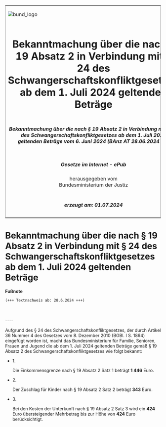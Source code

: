 <span id="DECKBLATT.html"></span>

<table border="0" frame="border" width="100%">

<tr valign="top">

<td align="left">

![bund\_logo](BfJ_2021_Web_de_de.gif)

</td>

<td align="right">

 

</td>

</tr>

<tr align="center" valign="middle">

<td colspan="2">

# Bekanntmachung über die nach § 19 Absatz 2 in Verbindung mit § 24 des Schwangerschaftskonfliktgesetzes ab dem 1. Juli 2024 geltenden Beträge

</td>

</tr>

<tr align="center" valign="middle">

<td colspan="2">

##### Bekanntmachung über die nach § 19 Absatz 2 in Verbindung mit § 24 des Schwangerschaftskonfliktgesetzes ab dem 1. Juli 2024 geltenden Beträge vom 6. Juni 2024 (BAnz AT 28.06.2024 B3)

</td>

</tr>

<tr align="center" valign="middle">

<td colspan="2">

  
  

##### Gesetze im Internet - ePub  
  
herausgegeben vom  
Bundesministerium der Justiz

</td>

</tr>

<tr align="center" valign="bottom">

<td colspan="2">

  
  

##### erzeugt am: 01.07.2024

</td>

</tr>

</table>

<span id="BJNR618000024.html"></span>

# Bekanntmachung über die nach § 19 Absatz 2 in Verbindung mit § 24 des Schwangerschaftskonfliktgesetzes ab dem 1. Juli 2024 geltenden Beträge

<div>

  
**Fußnote**

<div class="jnhtml">

<div>

<div class="jurAbsatz">

  

``` 
(+++ Textnachweis ab: 28.6.2024 +++)

 
```

</div>

</div>

</div>

</div>

<span id="BJNR618000024BJNE000100000.html"></span>

###   
\----

<div>

<div class="jnhtml">

<div>

<div class="jurAbsatz">

Aufgrund des § 24 des Schwangerschaftskonfliktgesetzes, der durch
Artikel 36 Nummer 4 des Gesetzes vom 8. Dezember 2010 (BGBl. I S. 1864)
eingefügt worden ist, macht das Bundesministerium für Familie, Senioren,
Frauen und Jugend die ab dem 1. Juli 2024 geltenden Beträge gemäß § 19
Absatz 2 des Schwangerschaftskonfliktgesetzes wie folgt bekannt:

  - 1\.
    
    <div>
    
    Die Einkommensgrenze nach § 19 Absatz 2 Satz 1 beträgt
    <span style=";font-weight:bold">1 446</span> Euro.
    
    </div>

  - 2\.
    
    <div>
    
    Der Zuschlag für Kinder nach § 19 Absatz 2 Satz 2 beträgt
    <span style=";font-weight:bold">343</span> Euro.
    
    </div>

  - 3\.
    
    <div>
    
    Bei den Kosten der Unterkunft nach § 19 Absatz 2 Satz 3 wird ein
    <span style=";font-weight:bold">424</span> Euro übersteigender
    Mehrbetrag bis zur Höhe von
    <span style=";font-weight:bold">424</span> Euro berücksichtigt.
    
    </div>

</div>

</div>

</div>

</div>
